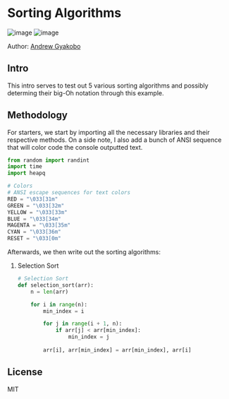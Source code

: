 # Sorting Algorithms

![image](https://img.shields.io/badge/Python-FFD43B?style=for-the-badge&logo=python&logoColor=blue)
![image](https://img.shields.io/badge/windows%20terminal-4D4D4D?style=for-the-badge&logo=windows%20terminal&logoColor=white)

Author: [Andrew Gyakobo](https://github.com/Gyakobo)

## Intro

This intro serves to test out 5 various sorting algorithms and possibly determing their big-Oh notation through this example.

## Methodology

For starters, we start by importing all the necessary libraries and their respective methods. On a side note, I also add a bunch of ANSI sequence that will color code the console outputted text.

```python
from random import randint
import time
import heapq

# Colors
# ANSI escape sequences for text colors
RED = "\033[31m"
GREEN = "\033[32m"
YELLOW = "\033[33m"
BLUE = "\033[34m"
MAGENTA = "\033[35m"
CYAN = "\033[36m"
RESET = "\033[0m"
```

Afterwards, we then write out the sorting algorithms:

1) Selection Sort

    ```python
    # Selection Sort
    def selection_sort(arr):
        n = len(arr)
    
        for i in range(n):
            min_index = i
    
            for j in range(i + 1, n):
                if arr[j] < arr[min_index]:
                    min_index = j
            
            arr[i], arr[min_index] = arr[min_index], arr[i]
    ```


## License
MIT